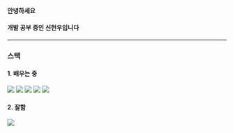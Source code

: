 #### 안녕하세요
#### 개발 공부 중인 신헌우입니다
<hr>

### 스택
#### 1. 배우는 중
<img src="https://img.shields.io/badge/git-8A2BE2?style=for-the-badge&logo=git&color=blue">
<img src="https://img.shields.io/badge/javascript-8A2BE2?style=for-the-badge&logo=javascript&logoColor=yellow&color=black">
<img src="https://img.shields.io/badge/Python-3776AB?style=for-the-badge&logo=python&logoColor=gold&color=darkblue">
<img src="https://img.shields.io/badge/english-8A2BE2?style=for-the-badge&color=crimson">
<img src="https://img.shields.io/badge/german-8A2BE2?style=for-the-badge&color=maroon"> 

#### 2. 잘함
<img src="https://img.shields.io/badge/korean-8A2BE2?style=for-the-badge&color=beige">
